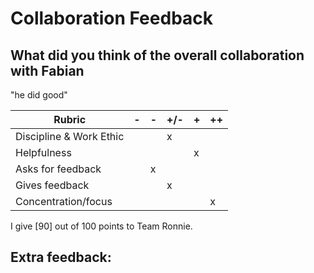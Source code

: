 # Collaboration Feedback

## What did you think of the overall collaboration with Fabian

"he did good"

| Rubric | -   | -   | +/- | +   | ++  |
|--------|-----|-----|-----|-----|-----|
| Discipline & Work Ethic |     |     | x    |     |     |
| Helpfulness             |     |     |     | x    |     |
| Asks for feedback       |     |   x  |     |     |     |
| Gives feedback          |     |     |   x  |     |     |
| Concentration/focus     |     |     |     |     | x    |

I give [90] out of 100 points to Team Ronnie.

## Extra feedback: